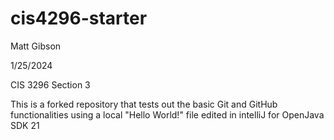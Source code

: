 # cis4296-starter
Matt Gibson

1/25/2024

CIS 3296 Section 3

This is a forked repository that tests out the basic Git and GitHub functionalities using a local "Hello World!" file edited in intelliJ for OpenJava SDK 21
